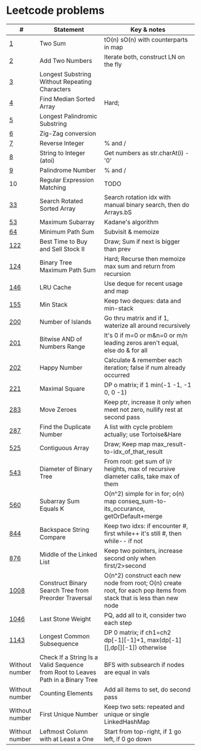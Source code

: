 # Leetcode problems

| # | Statement | Key & notes |
| - | --------- | ----------- |
[1](https://leetcode.com/problems/two-sum/) | Two Sum | tO(n) sO(n) with counterparts in map
[2](https://leetcode.com/problems/add-two-numbers) | Add Two Numbers | Iterate both, construct LN on the fly
[3](https://leetcode.com/problems/longest-substring-without-repeating-characters) | Longest Substring Without Repeating Characters
[4](https://leetcode.com/problems/median-of-two-sorted-arrays/) | Find Median Sorted Array | Hard;
[5](https://leetcode.com/problems/longest-palindromic-substring) | Longest Palindromic Substring
[6](https://leetcode.com/problems/zigzag-conversion) | Zig-Zag conversion
[7](https://leetcode.com/problems/reverse-integer) | Reverse Integer | % and /
[8](https://leetcode.com/problems/string-to-integer-atoi) | String to Integer (atoi) | Get numbers as str.charAt(i) - '0'
[9](https://leetcode.com/problems/palindrome-number) | Palindrome Number | % and /
10 | Regular Expression Matching | TODO
[33](https://leetcode.com/problems/search-in-rotated-sorted-array/) | Search Rotated Sorted Array | Search rotation idx with manual binary search, then do Arrays.bS
[53](https://leetcode.com/problems/maximum-subarray/) | Maximum Subarray | Kadane's algorithm
[64](https://leetcode.com/problems/minimum-path-sum/) | Minimum Path Sum | Subvisit & memoize
[122](https://leetcode.com/problems/best-time-to-buy-and-sell-stock-ii/) | Best Time to Buy and Sell Stock II | Draw; Sum if next is bigger than prev
[124](https://leetcode.com/problems/binary-tree-maximum-path-sum/submissions/) | Binary Tree Maximum Path Sum | Hard; Recurse then memoize max sum and return from recursion
[146](https://leetcode.com/problems/lru-cache/) | LRU Cache | Use deque for recent usage and map
[155](https://leetcode.com/problems/min-stack/) | Min Stack | Keep two deques: data and min-stack
[200](https://leetcode.com/problems/number-of-islands/) | Number of Islands | Go thru matrix and if 1, waterize all around recursively
[201](https://leetcode.com/problems/bitwise-and-of-numbers-range/) | Bitwise AND of Numbers Range | It's 0 if m=0 or m&n=0 or m/n leading zeros aren't equal, else do & for all
[202](https://leetcode.com/problems/happy-number/) | Happy Number | Calculate & remember each iteration; false if num already occurred
[221](https://leetcode.com/problems/maximal-square/) | Maximal Square | DP o matrix; if 1 min(-1 -1, -1 0, 0 -1)
[283](https://leetcode.com/problems/move-zeroes/) | Move Zeroes | Keep ptr, increase it only when meet not zero, nullify rest at second pass
[287](https://leetcode.com/problems/find-the-duplicate-number/) | Find the Duplicate Number | A list with cycle problem actually; use Tortoise&Hare
[525](https://leetcode.com/problems/contiguous-array/) | Contiguous Array | Draw; Keep map max_result-to-idx_of_that_result
[543](https://leetcode.com/problems/diameter-of-binary-tree/) | Diameter of Binary Tree | From root: get sum of l/r heights, max of recursive diameter calls, take max of them
[560](https://leetcode.com/problems/subarray-sum-equals-k/) | Subarray Sum Equals K | O(n^2) simple for in for; o(n) map conseq_sum-to-its_occurance, getOrDefault+merge
[844](https://leetcode.com/problems/backspace-string-compare/) | Backspace String Compare | Keep two idxs: if encounter #, first while++ it's still #, then while-- if not
[876](https://leetcode.com/problems/middle-of-the-linked-list/) | Middle of the Linked List | Keep two pointers, increase second only when first/2>second
[1008](https://leetcode.com/problems/construct-binary-search-tree-from-preorder-traversal/) | Construct Binary Search Tree from Preorder Traversal | O(n^2) construct each new node from root; O(n) create root, for each pop items from stack that is less than new node
[1046](https://leetcode.com/problems/last-stone-weight/) | Last Stone Weight | PQ, add all to it, consider two each step
[1143](https://leetcode.com/problems/longest-common-subsequence/) | Longest Common Subsequence | DP 0 matrix; if ch1=ch2 dp[-1][-1]+1, max(dp[-1][],dp[][-1]) otherwise
Without number | Check If a String Is a Valid Sequence from Root to Leaves Path in a Binary Tree | BFS with subsearch if nodes are equal in vals
Without number | Counting Elements | Add all items to set, do second pass
Without number | First Unique Number | Keep two sets: repeated and unique or single LinkedHashMap
Without number | Leftmost Column with at Least a One | Start from top-right, if 1 go left, if 0 go down 

